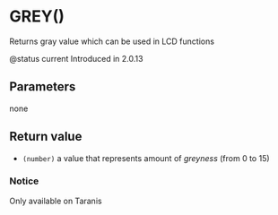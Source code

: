 # GREY()

Returns gray value which can be used in LCD functions

@status current Introduced in 2.0.13

## Parameters

none

## Return value

* `(number)` a value that represents amount of _greyness_ (from 0 to 15)

### Notice

Only available on Taranis
